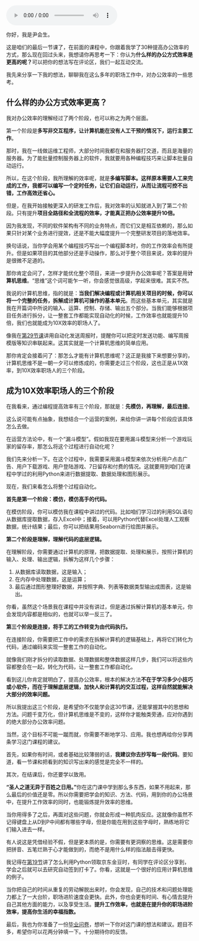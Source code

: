 <audio title="结束语｜和我一起成为10X效率职场人" src="https://static001.geekbang.org/resource/audio/45/5a/453012d53536613b1dc32fe94e9a6b5a.mp3" controls="controls"></audio> 
<p>你好，我是尹会生。</p><p>这是咱们的最后一节课了，在前面的课程中，你跟着我学了30种提高办公效率的方式，那么现在回过头来，我想请你再思考一下：你认为<strong>什么样的办公方式效率是更高的呢？</strong>可以把你的想法写在评论区，我们一起互动交流。</p><p>我先来分享一下我的想法，聊聊我在这么多年的职场工作中，对办公效率的一些思考。</p><h2>什么样的办公方式效率更高？</h2><p>我对办公效率的理解经过了两个阶段，也可以称之为两个层面。</p><p>第一个阶段是<strong>多写非交互程序，让计算机能在没有人工干预的情况下，运行主要工作</strong>。</p><p>那时，我在一线做运维工程师，大部分时间我都在和服务器打交道，而且是海量的服务器。为了能批量控制服务器上的软件，我就要用各种编程技巧来让脚本批量自动运行。</p><p>所以，在这个阶段，我所理解的效率呢，就是<strong>多编写脚本。<strong>这样原本需要人工来完成的工作，我都可以编写一个定时任务，让它们自动运行，从而</strong>让流程可控不出错，工作高效还省心。</strong></p><p>但是，在我开始接触更深入的研发工作后，我对效率的认知就进入到了第二个阶段。只有提升<strong>项目全路径和全流程的效率，才能真正把办公效率提升10倍。</strong></p><p>因为我发现，不同的软件架构有不同的业务特点，而它们又是相互依赖的，那么如果只针对某个业务进行提效，还是不能大幅度提升一个完整研发项目的落地效率。</p><!-- [[[read_end]]] --><p>换句话说，当你学会用某个编程技巧写出一个编程脚本时，你的工作效率会有所提升。但是如果项目的其他部分还是手动操作，那么对于整个项目来说，效率的提升是很微不足道的。</p><p>那你肯定会问了，怎样才能优化整个项目，来进一步提升办公效率呢？答案是用<strong>计算机思维</strong>。“思维”这个词可能乍一听，你会感觉很高级，学起来很难。其实不然。</p><p>我说的计算机思维，指的就是：<strong>当我们解决编程或计算机相关项目的时候，你可以将一个完整的任务，拆解成计算机可操作的基本单元</strong>。而这些基本单元，其实就是我在开篇词中所说的输入、运算、控制、存储、输出五个部分。当我们能够根据项目任务进行拆分，让一整套工作都能实现自动化的时候，工作效率也就能提升10倍，我们也就能成为10X效率的职场人了。</p><p>像我在<a href="https://time.geekbang.org/column/article/363658">第29节课</a>讲用自动化发送周报时，提醒你可以把定时发送功能、编写周报模版等知识串联起来。这其实就是一个计算机思维的简单应用。</p><p>那你肯定会接着问了：那怎么才能有计算机思维呢？这正是我接下来想要分享的，计算机思维不是一朝一夕可以修炼成的，你需要走过三个阶段，这也正是从1X效率，到10X效率职场人的三个阶段。</p><h2>成为10X效率职场人的三个阶段</h2><p>在我看来，通过编程提高效率有三个阶段，那就是：<strong>先模仿，再理解，最后连接</strong>。</p><p>这么说可能有点抽象，我想结合一个运营的案例，来给你讲一讲每个阶段应该具体怎么去做。</p><p>在运营方法论中，有一个“漏斗模型”。假如我现在要用漏斗模型来分析一个游戏玩家的留存率，那怎么将这个过程进行自动化呢？</p><p>我们先来分析一下。在这个过程中，我需要采用漏斗模型来依次分析用户点击广告、用户下载游戏、用户登陆游戏、7日留存和付费的情况。这就要用到咱们在课程中学过的利用Python来进行数据提取、数据处理和图形展示。</p><p>现在，我们来看怎么将整个过程自动化。</p><p><strong>首先是第一个阶段：模仿，模仿高手的代码。</strong></p><p>在模仿阶段，你可以模仿我在课程中讲过的代码。比如咱们学习过的利用SQL语句从数据库提取数据，存入Excel中；接着，可以用Python代替Excel处理人工观察数据，统计结果；最后，你可以把结果用Seaborn进行绘图并展示。</p><p><strong>第二个阶段是理解，理解代码的底层逻辑。</strong></p><p>在理解阶段，你需要通过计算机的原理，把数据提取、处理和展示，按照计算机的输入、处理、输出逻辑，拆解为这样几个步骤：</p><ol>
<li>从数据库读取数据，这是输入；</li>
<li>在内存中处理数据，这是运算；</li>
<li>最后通过图形整理好数据，并按照字典、列表等数据类型输出成图表，这是输出。</li>
</ol><p>你看，虽然这个场景我在课程中并没有讲过，但是通过拆解计算机的基本单元，你会发现内容都是相似的，也就可以举一反三了。</p><p><strong>第三个阶段是连接，将手工的工作转变为由代码执行。</strong></p><p>在连接阶段，你需要把工作中的需求在拆解计算机的逻辑基础上，再将它们转化为代码，通过编码来实现一整套工作的自动化。</p><p>就像我们刚才拆分的读取数据、处理数据和整体数据这样几步，我们可以将这些内容都整合在一起，转化为代码，让一整套工作都自动化。</p><p>看到这儿你肯定就明白了，提高办公效率，根本的解决方法<strong>不在于学习多少小技巧或小软件，而在于理解底层逻辑，加快人和计算机的交互过程，这样自然就能解决大部分的效率问题。</strong></p><p>所以我提出这三个阶段，是希望你不仅能学会这30节课，还能掌握其中的思想和方法。问题千变万化，但计算机思维是不变的，这样你才能触类旁通，应对你遇到的绝大部分办公效率问题。</p><p>当然，这个目标不可能一蹴而就，你需要不断地学习、应用。我也想再给你分享两条学习这门课程的建议。</p><p>首先，如果你有时间，或者基础比较薄弱的话，<strong>我建议你去抄写每一段代码</strong>。要知道，看一节课和把看到的知识写出来的感觉是完全不一样的。</p><p>其次，在结课后，你还要学以致用。</p><p><strong>“圣人之道无异于百姓之日用。”</strong>你在这门课中学到那么多东西，如果不用起来，那么最后的价值还是零。所以你需要把学会的知识、方法、代码，用到你的办公场景中，在提升工作效率的同时，也能锻炼提升效率的思维。</p><p>当你用得多了之后，再面对这些问题，你就会形成一种肌肉反应。这就像你虽然不记得键盘上从D到P中间都有哪些字母，但是你能在用到这些字母时，熟练地将它们输入进去一样。</p><p>有人说这是凭借经验不假，但是更本质的是，你需要有更洞察的思维。这是需要你把拼音、五笔烂熟于心才能做到的，而绝不是用什么样的指法敲击得更快。</p><p>我记得在<a href="https://time.geekbang.org/column/article/355700">第19节</a>讲了怎么利用Python领取京东金豆时，有同学在评论区分享到，学会之后就可以去研究自动签到打卡了。你看，这就是一个很好的应用计算机思维的例子。</p><p>当你把自己的时间从重复的劳动解脱出来时，你会发现，自己的技术和问题处理能力都上了一大台阶，职场进阶速度会更快。此外，你也会更有时间、有心情去提升自己其他方面的能力，以及享受生活。<strong>提升工作效率，也就是在提升你的职场进阶效率，提高你生活的幸福指数。</strong></p><p>最后，我也为你准备了一份<a href="https://jinshuju.net/f/agBYz6">毕业问卷</a>，想听一下你对这门课的想法和建议。题目不多，希望你可以花两分钟填一下。十分期待你的反馈。<br>
<a href="https://jinshuju.net/f/agBYz6"><img src="https://static001.geekbang.org/resource/image/f4/16/f4f8dcd5a91b4bf010eafa2060287a16.jpg?wh=1142*801" alt=""></a></p>
